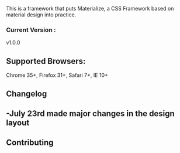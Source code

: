 This is a framework that puts Materialize, a CSS Framework
based on material design into practice.

### Current Version : 
v1.0.0



## Supported Browsers:
Chrome 35+, Firefox 31+, Safari 7+, IE 10+

## Changelog
-July 23rd made major changes in the design layout
-

## Contributing
